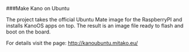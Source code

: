 ###Make Kano on Ubuntu

The project takes the official Ubuntu Mate image for the RaspberryPI and installs KanoOS apps on top.
The result is an image file ready to flash and boot on the board.

For details visit the page: http://kanoubuntu.mitako.eu/
